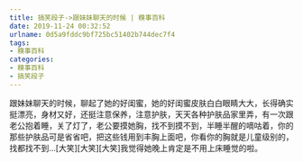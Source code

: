 ```yaml
---
title: 搞笑段子->跟妹妹聊天的时候 | 糗事百科
date: 2019-11-24 00:32:52
urlname: 0d5a9fddc9bf725bc51402b744dec7f4
tags: 
- 糗事百科
categories:
- 糗事百科
- 搞笑段子
---
```

跟妹妹聊天的时候，聊起了她的好闺蜜，她的好闺蜜皮肤白白眼睛大大，长得确实挺漂亮，身材又好，还挺注意保养，注意护肤，天天各种护肤品家里弄，有一次跟老公抱着睡，关了灯了，老公要摸她胸，找不到摸不到，半睡半醒的嘀咕着，你的那些护肤品可是省省吧，把这些钱用到丰胸上面吧，你看你的胸就是儿童级别的，找都找不到…[大笑][大笑][大笑]我觉得她晚上肯定是不用上床睡觉的啦。


